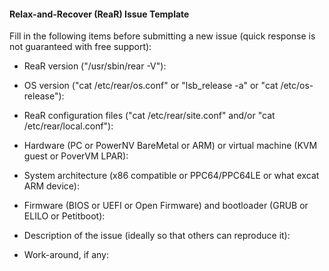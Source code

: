 #### Relax-and-Recover (ReaR) Issue Template

Fill in the following items before submitting a new issue
(quick response is not guaranteed with free support):

* ReaR version ("/usr/sbin/rear -V"):

* OS version ("cat /etc/rear/os.conf" or "lsb_release -a" or "cat /etc/os-release"):

* ReaR configuration files ("cat /etc/rear/site.conf" and/or "cat /etc/rear/local.conf"):

* Hardware (PC or PowerNV BareMetal or ARM) or virtual machine (KVM guest or PoverVM LPAR):

* System architecture (x86 compatible or PPC64/PPC64LE or what excat ARM device):

* Firmware (BIOS or UEFI or Open Firmware) and bootloader (GRUB or ELILO or Petitboot):

* Description of the issue (ideally so that others can reproduce it):

* Work-around, if any:
